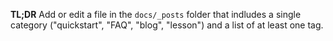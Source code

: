 **TL;DR** Add or edit a file in the `docs/_posts` folder that indludes a
single category ("quickstart", "FAQ", "blog", "lesson") and a list of
at least one tag.
